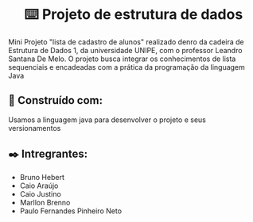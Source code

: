 <h1 align="center"> ⌨️ Projeto de estrutura de dados </h1>

<p> Mini Projeto "lista de cadastro de alunos" realizado denro da cadeira de Estrutura de Dados 1, da universidade UNIPE, com o professor Leandro Santana De Melo.
O projeto busca integrar os conhecimentos de lista sequenciais e encadeadas com a prática da programação da linguagem Java </p>

## 📌  Construído com:

 <p> Usamos a linguagem java para desenvolver o projeto e seus versionamentos</p>

## ✒️ Intregrantes:

- Bruno Hebert
- Caio Araújo
- Caio Justino
- Marllon Brenno
- Paulo Fernandes Pinheiro Neto
